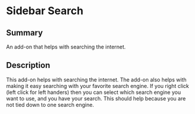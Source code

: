 # Sidebar Search

## Summary 
An add-on that helps with searching the internet. 

## Description 
This add-on helps with searching the internet. The add-on also helps with making it easy searching with your favorite search engine. If you right click (left click for left handers) then you can select which search engine you want to use, and you have your search. This should help because you are not tied down to one search engine.

